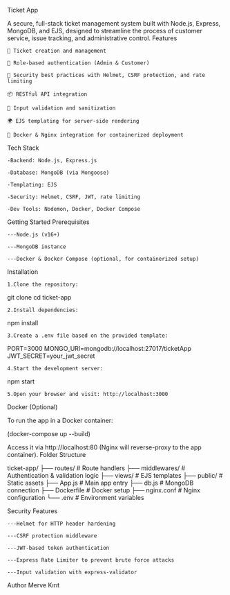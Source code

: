 Ticket App

A secure, full-stack ticket management system built with Node.js, Express, MongoDB, and EJS, designed to streamline the process of customer service, issue tracking, and administrative control.
Features

    🧾 Ticket creation and management

    👥 Role-based authentication (Admin & Customer)

    🔐 Security best practices with Helmet, CSRF protection, and rate limiting

    📦 RESTful API integration

    🧪 Input validation and sanitization

    🌍 EJS templating for server-side rendering

    🐳 Docker & Nginx integration for containerized deployment

Tech Stack

    -Backend: Node.js, Express.js

    -Database: MongoDB (via Mongoose)

    -Templating: EJS

    -Security: Helmet, CSRF, JWT, rate limiting

    -Dev Tools: Nodemon, Docker, Docker Compose

Getting Started
Prerequisites

    ---Node.js (v16+)

    ---MongoDB instance

    ---Docker & Docker Compose (optional, for containerized setup)

Installation

    1.Clone the repository:

git clone <your-repo-url>
cd ticket-app

    2.Install dependencies:

npm install

    3.Create a .env file based on the provided template:

PORT=3000
MONGO_URI=mongodb://localhost:27017/ticketApp
JWT_SECRET=your_jwt_secret

    4.Start the development server:

npm start

    5.Open your browser and visit: http://localhost:3000

Docker (Optional)

To run the app in a Docker container:

(docker-compose up --build)

Access it via http://localhost:80 (Nginx will reverse-proxy to the app container).
Folder Structure

ticket-app/
├── routes/             # Route handlers
├── middlewares/        # Authentication & validation logic
├── views/              # EJS templates
├── public/             # Static assets
├── App.js              # Main app entry
├── db.js               # MongoDB connection
├── Dockerfile          # Docker setup
├── nginx.conf          # Nginx configuration
└── .env                # Environment variables

Security Features

    ---Helmet for HTTP header hardening

    ---CSRF protection middleware

    ---JWT-based token authentication

    ---Express Rate Limiter to prevent brute force attacks

    ---Input validation with express-validator

Author
Merve Kırıt

